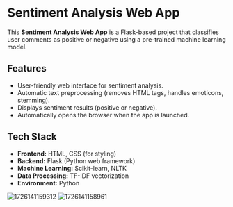 # Sentiment Analysis Web App

This **Sentiment Analysis Web App** is a Flask-based project that classifies user comments as positive or negative using a pre-trained machine learning model.

## Features
- User-friendly web interface for sentiment analysis.
- Automatic text preprocessing (removes HTML tags, handles emoticons, stemming).
- Displays sentiment results (positive or negative).
- Automatically opens the browser when the app is launched.

## Tech Stack
- **Frontend:** HTML, CSS (for styling)
- **Backend:** Flask (Python web framework)
- **Machine Learning:** Scikit-learn, NLTK
- **Data Processing:** TF-IDF vectorization
- **Environment:** Python

![1726141159312](https://github.com/user-attachments/assets/c8dd4ca9-9b2a-4017-a1f8-979bfaf10143)
![1726141158961](https://github.com/user-attachments/assets/29b3d65d-bdd4-4fc6-8404-d710cb119823)

